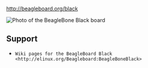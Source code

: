 http://beagleboard.org/black

![Photo of the BeagleBone Black board](http://beagleboard.org/static/ti/product_detail_black_sm.jpg)

Support
-------

* `Wiki pages for the BeagleBoard Black <http://elinux.org/Beagleboard:BeagleBoneBlack>`
